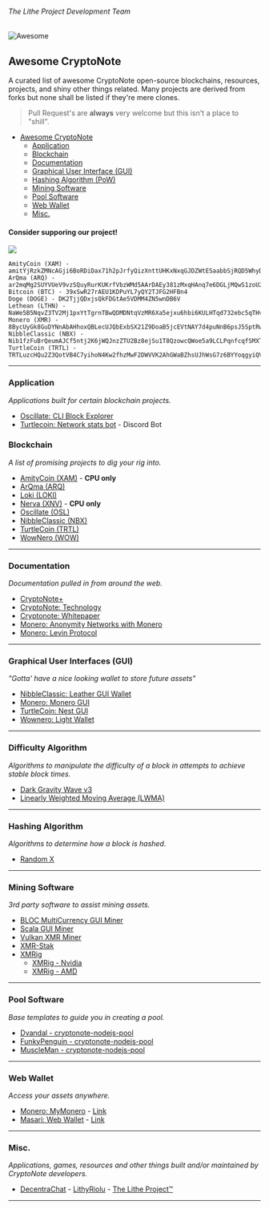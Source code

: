 ###### The Lithe Project Development Team

![Awesome](https://cdn.rawgit.com/sindresorhus/awesome/d7305f38d29fed78fa85652e3a63e154dd8e8829/media/badge.svg)

## Awesome CryptoNote
A curated list of awesome CryptoNote open-source blockchains, resources, projects, and shiny other things related. 
Many projects are derived from forks but none shall be listed if they're mere clones.

> Pull Request's are **always** very welcome but this isn't a place to "shill".

- [Awesome CryptoNote](https://github.com/lithe-project/awesome-cryptonote#awesome-cryptonote)
  - [Application](https://github.com/lithe-project/awesome-cryptonote#application)
  - [Blockchain](https://github.com/lithe-project/awesome-cryptonote#blockchain)
  - [Documentation](https://github.com/lithe-project/awesome-cryptonote#documentation)
  - [Graphical User Interface (GUI)](https://github.com/lithe-project/awesome-cryptonote#graphical-user-interfaces-gui)
  - [Hashing Algorithm (PoW)](https://github.com/lithe-project/awesome-cryptonote#hashing-algorithm)
  - [Mining Software](https://github.com/lithe-project/awesome-cryptonote#mining-software)
  - [Pool Software](https://github.com/lithe-project/awesome-cryptonote#pool-software)
  - [Web Wallet](https://github.com/lithe-project/awesome-cryptonote#web-wallet)
  - [Misc.](https://github.com/lithe-project/awesome-cryptonote#misc)
  
#### Consider supporing our project!
<img src="https://c5.patreon.com/external/logo/become_a_patron_button.png">

```
AmityCoin (XAM) - amitYjRzkZMNcAGji6BoRDiDax71h2pJrfyQizXnttUHKxNxqGJDZWtESaabbSjRQD5WhyDey4qn9XZpFcAgxxTg5mtJTF9jTM 
ArQma (ARQ) - ar2mqMg2SUYVUeV9vzSQuyRurKUKrfVbzWMd5AArDAEy381zMxqHAnq7e6DGLjMQwS1zoU2utuW83SFYJmYTS4sY2Ams1V6nv
Bitcoin (BTC) - 39xSwR27rAEU1KDPuYL7yQY2TJFG2HFBn4
Doge (DOGE) - DK2TjjQDxjsQkFDGtAe5VDMM4ZN5wnDB6V
Lethean (LTHN) - NaWe5B5NqvZ3TV2Mj1pxYtTgrnTBwQDMDNtqVzMR6Xa5ejxu6hbi6KULHTqd732ebc5qTHvKXonokghUBd3pjLa8czovfrW1G561vPanSPRh
Monero (XMR) - 8BycUyGk8GuDYNnAbAHhoxQBLecUJQbExbSX21Z9DoaB5jcEVtNAY7d4puNnB6psJ5SptRw42r4v6fp1yFHTUWaW9RaQDvb
NibbleClassic (NBX) - Nib1fzFuBrQeumAJCf5ntj2K6jWQJnzZTU2Bz8ejSu1T8QzowcQWoe5a9LCLPqnfcqfSMXTdKWULfgwZxBioX4yi5p4UDjF29x
TurtleCoin (TRTL) - TRTLuzcHQu2Z3QotVB4C7yihoN4Kw2fhzMwF2DWVVK2AhGWaBZhsUJhWsG7z6BYYoqgyiQVHHJeRiU78UmwLcfqPTY1MBS7bjzb
```

***

### Application
*Applications built for certain blockchain projects.*

- [Oscillate: CLI Block Explorer](https://github.com/pxckets/cli-blockexplorer)
- [Turtlecoin: Network stats bot](https://github.com/TheDevMinerTV/trtl-network-stats) - Discord Bot

### Blockchain
*A list of promising projects to dig your rig into.*

- [AmityCoin (XAM)](https://gitlab.com/amity-project/amity) - **CPU only**
- [ArQma (ARQ)](https://github.com/arqma/arqma)
- [Loki (LOKI)](https://github.com/loki-project/loki)
- [Nerva (XNV)](https://bitbucket.org/nerva-project/nerva) - **CPU only**
- [Oscillate (OSL)](https://github.com/oscillate-coin/oscillate)
- [NibbleClassic (NBX)](https://github.com/NibbleClassic/NibbleClassic-Core-CLI)
- [TurtleCoin (TRTL)](https://github.com/turtlecoin/turtlecoin/)
- [WowNero (WOW)](https://github.com/wownero/wownero)

***

### Documentation
*Documentation pulled in from around the web.*

- [CryptoNote+](https://eprint.iacr.org/2019/021.pdf)
- [CryptoNote: Technology](https://cryptonote.org/inside)
- [Cryptonote: Whitepaper](https://cryptonote.org/whitepaper.pdf)
- [Monero: Anonymity Networks with Monero](https://github.com/monero-project/monero/blob/master/ANONYMITY_NETWORKS.md)
- [Monero: Levin Protocol](https://github.com/monero-project/monero/blob/master/LEVIN_PROTOCOL.md)

***

### Graphical User Interfaces (GUI)
*"Gotta' have a nice looking wallet to store future assets"*

- [NibbleClassic: Leather GUI Wallet](https://github.com/NibbleClassic/NBXLeather-GUI-Wallet)
- [Monero: Monero GUI](https://github.com/monero-project/monero-gui)
- [TurtleCoin: Nest GUI](https://github.com/turtlecoin/turtle-wallet-go/)
- [Wownero: Light Wallet](https://github.com/wownero/Wownero-Light-Wallet)

***

### Difficulty Algorithm
*Algorithms to manipulate the difficulty of a block in attempts to achieve stable block times.*

- [Dark Gravity Wave v3](https://gist.github.com/GeertJohan/b28da8105babf0553f21)
- [Linearly Weighted Moving Average (LWMA)](https://github.com/zawy12/difficulty-algorithms/issues/3)

***

### Hashing Algorithm
*Algorithms to determine how a block is hashed.*

- [Random X](https://github.com/tevador/RandomX)

***

### Mining Software
*3rd party software to assist mining assets.*

- [BLOC MultiCurrency GUI Miner](https://github.com/furiousteam/BLOC-GUI-Miner)
- [Scala GUI Miner](https://github.com/scala-network/GUI-miner)
- [Vulkan XMR Miner](https://github.com/enerc/VulkanXMRMiner)
- [XMR-Stak](https://github.com/fireice-uk/xmr-stak)
- [XMRig](https://github.com/xmrig/xmrig)
  - [XMRig - Nvidia](https://github.com/xmrig/xmrig-nvidia)
  - [XMRig - AMD](https://github.com/xmrig/xmrig-amd)

***

### Pool Software
*Base templates to guide you in creating a pool.*

- [Dvandal - cryptonote-nodejs-pool](https://github.com/dvandal/cryptonote-nodejs-pool)
- [FunkyPenguin - cryptonote-nodejs-pool](https://github.com/funkypenguin/cryptonote-nodejs-pool)
- [MuscleMan - cryptonote-nodejs-pool](https://github.com/muscleman/cryptonote-nodejs-pool)

***

### Web Wallet
*Access your assets anywhere.*

- [Monero: MyMonero](https://github.com/mymonero) - [Link](https://wallet.mymonero.com/)
- [Masari: Web Wallet](https://github.com/masari-project/masari-webwallet) - [Link](https://www.masariwallet.com/)

***

### Misc.
*Applications, games, resources and other things built and/or maintained by CryptoNote developers.*

- [DecentraChat](https://github.com/lithyriolu/decentrachat) - [LithyRiolu](https://github.com/lithyriolu) - [The Lithe Project&trade;](https://github.com/lithe-project)

***

